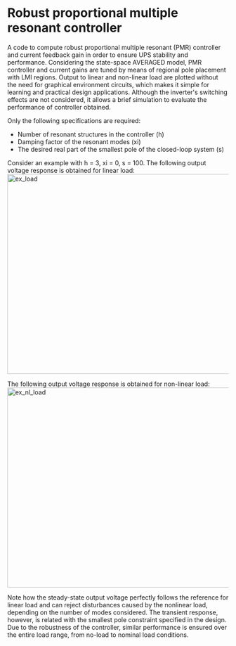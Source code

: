# Robust proportional multiple resonant controller

A code to compute robust proportional multiple resonant (PMR) controller and current feedback gain in order to ensure UPS stability and performance. Considering the state-space AVERAGED model, PMR controller and current gains are tuned by means of regional pole placement with LMI regions. Output to linear and non-linear load are plotted without the need for graphical environment circuits, which makes it simple for learning and practical design applications. Although the inverter's switching effects are not considered, it allows a brief simulation to evaluate the performance of controller obtained.

Only the following specifications are required:
- Number of resonant structures in the controller (h)
- Damping factor of the resonant modes (xi)
- The desired real part of the smallest pole of the closed-loop system (s)

Consider an example with h = 3, xi = 0, s = 100. The following output voltage response is obtained for linear load:
<img width="583" height="455" alt="ex_load" src="https://github.com/user-attachments/assets/98883c8c-bd2f-4382-aa9b-d29993de32da" />

The following output voltage response is obtained for non-linear load:
<img width="583" height="455" alt="ex_nl_load" src="https://github.com/user-attachments/assets/7535fdc3-b74c-4b72-a3eb-ed64aa999908" />

Note how the steady-state output voltage perfectly follows the reference for linear load and can reject disturbances caused by the nonlinear load, depending on the number of modes considered. The transient response, however, is related with the smallest pole constraint specified in the design. Due to the robustness of the controller, similar performance is ensured over the entire load range, from no-load to nominal load conditions.
